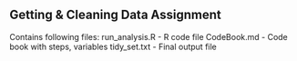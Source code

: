 ## Getting & Cleaning Data Assignment

Contains following files:
run_analysis.R - R code file
CodeBook.md - Code book with steps, variables
tidy_set.txt - Final output file
